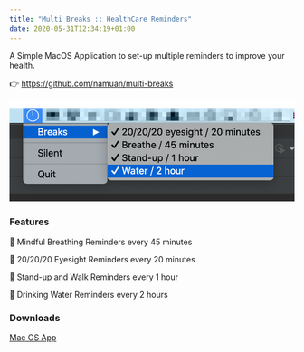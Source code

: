 ```yaml
---
title: "Multi Breaks :: HealthCare Reminders"
date: 2020-05-31T12:34:19+01:00
---
```


A Simple MacOS Application to set-up multiple reminders to improve your health.

👉 https://github.com/namuan/multi-breaks

![Cover Image](https://raw.githubusercontent.com/namuan/multi-breaks/master/docs/multi-breaks.png)

### Features

🚀 Mindful Breathing Reminders every 45 minutes

🚀 20/20/20 Eyesight Reminders every 20 minutes

🚀 Stand-up and Walk Reminders every 1 hour

🚀 Drinking Water Reminders every 2 hours


### Downloads

[Mac OS App](https://github.com/namuan/multi-breaks-osx/releases/latest)
